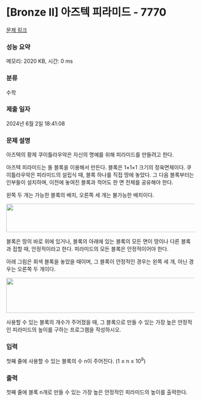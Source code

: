 # [Bronze II] 아즈텍 피라미드 - 7770 

[문제 링크](https://www.acmicpc.net/problem/7770) 

### 성능 요약

메모리: 2020 KB, 시간: 0 ms

### 분류

수학

### 제출 일자

2024년 6월 2일 18:41:08

### 문제 설명

<p>아즈텍의 황제 쿠이틀라우악은 자신의 명예를 위해 피라미드를 만들려고 한다.</p>

<p>아즈텍 피라미드는 돌 블록을 이용해서 만든다. 블록은 1×1×1 크기의 정육면체이다. 쿠이틀라우악은 피라미드의 설립식 때, 블록 하나를 직접 땅에 놓았다. 그 다음 블록부터는 인부들이 설치하며, 이전에 놓여진 블록과 적어도 한 면 전체를 공유해야 한다.</p>

<p>왼쪽 두 개는 가능한 블록의 배치, 오른쪽 세 개는 불가능한 배치이다.</p>

<p><img alt="" src="https://www.acmicpc.net/upload/images/pyra1.png" style="height:76px; width:513px"></p>

<p>블록은 땅의 바로 위에 있거나, 블록의 아래에 있는 블록의 모든 면이 땅이나 다른 블록과 접할 때, 안정적이라고 한다. 피라미드의 모든 블록은 안정적이어야 한다.</p>

<p>아래 그림은 회색 블록을 놓았을 때이며, 그 블록이 안정적인 경우는 왼쪽 세 개, 아닌 경우는 오른쪽 두 개이다.</p>

<p><img alt="" src="https://www.acmicpc.net/upload/images/pyra2.png" style="height:94px; width:639px"></p>

<p>사용할 수 있는 블록의 개수가 주어졌을 때, 그 블록으로 만들 수 있는 가장 높은 안정적인 피라미드의 높이를 구하는 프로그램을 작성하시오.</p>

### 입력 

 <p>첫째 줄에 사용할 수 있는 블록의 수 n이 주어진다. (1 ≤ n ≤ 10<sup>9</sup>)</p>

### 출력 

 <p>첫째 줄에 블록 n개로 만들 수 있는 가장 높은 안정적인 피라미드의 높이를 출력한다.</p>

